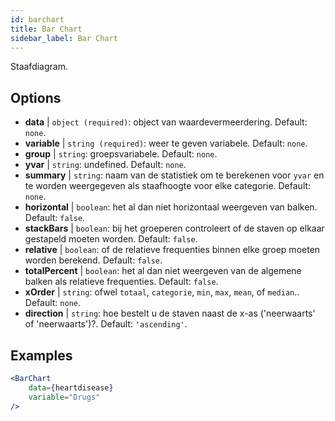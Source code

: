 ```yaml
---
id: barchart
title: Bar Chart
sidebar_label: Bar Chart
---
```


Staafdiagram.

## Options

* __data__ | `object (required)`: object van waardevermeerdering. Default: `none`.
* __variable__ | `string (required)`: weer te geven variabele. Default: `none`.
* __group__ | `string`: groepsvariabele. Default: `none`.
* __yvar__ | `string`: undefined. Default: `none`.
* __summary__ | `string`: naam van de statistiek om te berekenen voor `yvar` en te worden weergegeven als staafhoogte voor elke categorie. Default: `none`.
* __horizontal__ | `boolean`: het al dan niet horizontaal weergeven van balken. Default: `false`.
* __stackBars__ | `boolean`: bij het groeperen controleert of de staven op elkaar gestapeld moeten worden. Default: `false`.
* __relative__ | `boolean`: of de relatieve frequenties binnen elke groep moeten worden berekend. Default: `false`.
* __totalPercent__ | `boolean`: het al dan niet weergeven van de algemene balken als relatieve frequenties. Default: `false`.
* __xOrder__ | `string`: ofwel `totaal`, `categorie`, `min`, `max`, `mean`, of `median`.. Default: `none`.
* __direction__ | `string`: hoe bestelt u de staven naast de x-as ('neerwaarts' of 'neerwaarts')?. Default: `'ascending'`.


## Examples

```jsx live
<BarChart 
    data={heartdisease} 
    variable="Drugs"
/>
```

